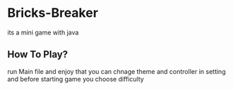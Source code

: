 # Bricks-Breaker
its a mini game with java
## How  To Play?
run Main file and enjoy that
you can chnage theme and controller in setting
and before starting game you choose difficulty
